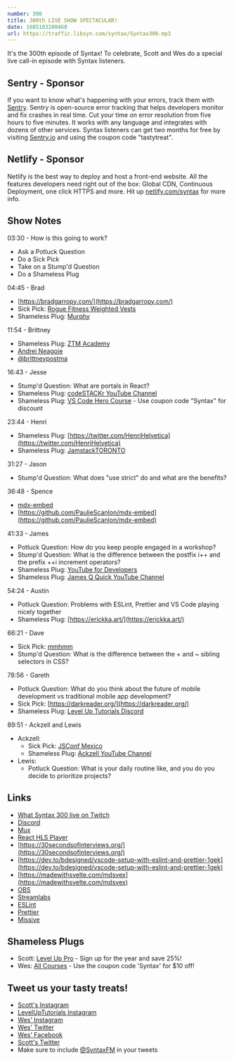 ```yaml
---
number: 300
title: 300th LIVE SHOW SPECTACULAR!
date: 1605103200460
url: https://traffic.libsyn.com/syntax/Syntax300.mp3
---
```


It's the 300th episode of Syntax! To celebrate, Scott and Wes do a special live call-in episode with Syntax listeners.

## Sentry - Sponsor
If you want to know what's happening with your errors, track them with [Sentry](https://sentry.io/). Sentry is open-source error tracking that helps developers monitor and fix crashes in real time. Cut your time on error resolution from five hours to five minutes. It works with any language and integrates with dozens of other services. Syntax listeners can get two months for free by visiting [Sentry.io](https://sentry.io/) and using the coupon code "tastytreat".

## Netlify - Sponsor
Netlify is the best way to deploy and host a front-end website. All the features developers need right out of the box: Global CDN, Continuous Deployment, one click HTTPS and more. Hit up [netlify.com/syntax](https://netlify.com/syntax) for more info.

## Show Notes

03:30 - How is this going to work?
* Ask a Potluck Question
* Do a Sick Pick
* Take on a Stump'd Question
* Do a Shameless Plug

04:45 - Brad
* [https://bradgarropy.com/](https://bradgarropy.com/)
* Sick Pick: [Rogue Fitness Weighted Vests](https://www.roguefitness.com/bodyweight-gymnastics/body-weight/weight-vests)
* Shameless Plug: [Murphy](https://murphy.bradgarropy.com/)

11:54 - Brittney
* Shameless Plug: [ZTM Academy](https://academy.zerotomastery.io/?affcode=441520_gjue7n-1)
* [Andrei Neagoie](https://zerotomastery.io/about/instructor/andrei-neagoie/)
* [@brittneypostma](https://twitter.com/BrittneyPostma)

16:43 - Jesse
* Stump'd Question: What are portals in React?
* Shameless Plug: [codeSTACKr YouTube Channel](https://www.youtube.com/codestackr)
* Shameless Plug: [VS Code Hero Course](https://vscodehero.com/) - Use coupon code "Syntax" for discount

23:44 - Henri
* Shameless Plug: [https://twitter.com/HenriHelvetica](https://twitter.com/HenriHelvetica)
* Shameless Plug: [JamstackTORONTO](https://twitter.com/JAMstackTORONTO)

31:27 - Jason
* Stump'd Question: What does "use strict" do and what are the benefits?

36:48 - Spence
* [mdx-embed](https://www.mdx-embed.com/)
* [https://github.com/PaulieScanlon/mdx-embed](https://github.com/PaulieScanlon/mdx-embed)

41:33 - James
* Potluck Question: How do you keep people engaged in a workshop?
* Stump'd Question: What is the difference between the postfix i++ and the prefix ++i increment operators?
* Shameless Plug: [YouTube for Developers](https://www.youtubefordevelopers.com/)
* Shameless Plug: [James Q Quick YouTube Channel](https://www.youtube.com/jamesqquick)

54:24 - Austin
* Potluck Question: Problems with ESLint, Prettier and VS Code playing nicely together
* Shameless Plug: [https://erickka.art/](https://erickka.art/)

66:21 - Dave
* Sick Pick: [mmhmm](https://www.mmhmm.app/)
* Stump'd Question: What is the difference between the + and ~ sibling selectors in CSS?

78:56 - Gareth
* Potluck Question: What do you think about the future of mobile development vs traditional mobile app development?
* Sick Pick: [https://darkreader.org/](https://darkreader.org/)
* Shameless Plug: [Level Up Tutorials Discord](https://discord.com/invite/ccMC6kB)

89:51 - Ackzell and Lewis
* Ackzell:
  * Sick Pick: [JSConf Mexico](https://jsconf.mx/)
  * Shameless Plug: [Ackzell YouTube Channel](https://www.youtube.com/ackzell)
* Lewis:
  * Potluck Question: What is your daily routine like, and you do you decide to prioritize projects?

## Links
* [What Syntax 300 live on Twitch](https://www.twitch.tv/videos/786606195)
* [Discord](https://discord.com/)
* [Mux](https://mux.com/)
* [React HLS Player](https://www.npmjs.com/package/react-hls-player)
* [https://30secondsofinterviews.org/](https://30secondsofinterviews.org/)
* [https://dev.to/bdesigned/vscode-setup-with-eslint-and-prettier-1gek](https://dev.to/bdesigned/vscode-setup-with-eslint-and-prettier-1gek)
* [https://madewithsvelte.com/mdsvex](https://madewithsvelte.com/mdsvex)
* [OBS](https://obsproject.com/)
* [Streamlabs](https://streamlabs.com/)
* [ESLint](https://eslint.org/)
* [Prettier](https://prettier.io/)
* [Missive](https://missiveapp.com/)

## Shameless Plugs
* Scott: [Level Up Pro](https://www.leveluptutorials.com/pro) - Sign up for the year and save 25%!
* Wes: [All Courses](https://wesbos.com/courses/) - Use the coupon code 'Syntax' for $10 off!

## Tweet us your tasty treats!
* [Scott's Instagram](https://www.instagram.com/stolinski/)
* [LevelUpTutorials Instagram](https://www.instagram.com/LevelUpTutorials/)
* [Wes' Instagram](https://www.instagram.com/wesbos/)
* [Wes' Twitter](https://twitter.com/wesbos)
* [Wes' Facebook](https://www.facebook.com/wesbos.developer)
* [Scott's Twitter](https://twitter.com/stolinski)
* Make sure to include [@SyntaxFM](https://twitter.com/SyntaxFM) in your tweets